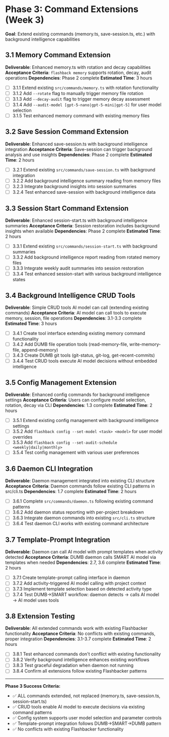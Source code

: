 # Phase 3: Command Extensions (Week 3)

**Goal**: Extend existing commands (memory.ts, save-session.ts, etc.) with background intelligence capabilities

## 3.1 Memory Command Extension
**Deliverable**: Enhanced memory.ts with rotation and decay capabilities
**Acceptance Criteria**: `flashback memory` supports rotation, decay, audit operations
**Dependencies**: Phase 2 complete
**Estimated Time**: 3 hours

- [ ] 3.1.1 Extend existing `src/commands/memory.ts` with rotation functionality
- [ ] 3.1.2 Add `--rotate` flag to manually trigger memory file rotation
- [ ] 3.1.3 Add `--decay-audit` flag to trigger memory decay assessment
- [ ] 3.1.4 Add `--audit-model [gpt-5-nano|gpt-5-mini|gpt-5]` for user model selection
- [ ] 3.1.5 Test enhanced memory command with existing memory files

## 3.2 Save Session Command Extension
**Deliverable**: Enhanced save-session.ts with background intelligence integration
**Acceptance Criteria**: Save-session can trigger background analysis and use insights
**Dependencies**: Phase 2 complete
**Estimated Time**: 2 hours

- [ ] 3.2.1 Extend existing `src/commands/save-session.ts` with background integration
- [ ] 3.2.2 Add background intelligence summary reading from memory files
- [ ] 3.2.3 Integrate background insights into session summaries
- [ ] 3.2.4 Test enhanced save-session with background intelligence data

## 3.3 Session Start Command Extension
**Deliverable**: Enhanced session-start.ts with background intelligence summaries
**Acceptance Criteria**: Session restoration includes background insights when available
**Dependencies**: Phase 2 complete
**Estimated Time**: 2 hours

- [ ] 3.3.1 Extend existing `src/commands/session-start.ts` with background summaries
- [ ] 3.3.2 Add background intelligence report reading from rotated memory files
- [ ] 3.3.3 Integrate weekly audit summaries into session restoration
- [ ] 3.3.4 Test enhanced session-start with various background intelligence states

## 3.4 Background Intelligence CRUD Tools
**Deliverable**: Simple CRUD tools AI model can call (extending existing commands)
**Acceptance Criteria**: AI model can call tools to execute memory, session, file operations
**Dependencies**: 3.1-3.3 complete
**Estimated Time**: 3 hours

- [ ] 3.4.1 Create tool interface extending existing memory command functionality
- [ ] 3.4.2 Add DUMB file operation tools (read-memory-file, write-memory-file, append-memory)
- [ ] 3.4.3 Create DUMB git tools (git-status, git-log, get-recent-commits)
- [ ] 3.4.4 Test CRUD tools execute AI model decisions without embedded intelligence

## 3.5 Config Management Extension
**Deliverable**: Enhanced config commands for background intelligence settings
**Acceptance Criteria**: Users can configure model selection, rotation, decay via CLI
**Dependencies**: 1.3 complete
**Estimated Time**: 2 hours

- [ ] 3.5.1 Extend existing config management with background intelligence settings
- [ ] 3.5.2 Add `flashback config --set-model <task> <model>` for user model overrides
- [ ] 3.5.3 Add `flashback config --set-audit-schedule <weekly|daily|monthly>`
- [ ] 3.5.4 Test config management with various user preferences

## 3.6 Daemon CLI Integration
**Deliverable**: Daemon management integrated into existing CLI structure
**Acceptance Criteria**: Daemon commands follow existing CLI patterns in src/cli.ts
**Dependencies**: 1.7 complete
**Estimated Time**: 2 hours

- [ ] 3.6.1 Complete `src/commands/daemon.ts` following existing command patterns
- [ ] 3.6.2 Add daemon status reporting with per-project breakdown
- [ ] 3.6.3 Integrate daemon commands into existing `src/cli.ts` structure
- [ ] 3.6.4 Test daemon CLI works with existing command architecture

## 3.7 Template-Prompt Integration
**Deliverable**: Daemon can call AI model with prompt templates when activity detected
**Acceptance Criteria**: DUMB daemon calls SMART AI model via templates when needed
**Dependencies**: 2.7, 3.6 complete
**Estimated Time**: 2 hours

- [ ] 3.7.1 Create template-prompt calling interface in daemon
- [ ] 3.7.2 Add activity-triggered AI model calling with project context
- [ ] 3.7.3 Implement template selection based on detected activity type
- [ ] 3.7.4 Test DUMB→SMART workflow: daemon detects → calls AI model → AI model uses tools

## 3.8 Extension Testing
**Deliverable**: All extended commands work with existing Flashbacker functionality
**Acceptance Criteria**: No conflicts with existing commands, proper integration
**Dependencies**: 3.1-3.7 complete
**Estimated Time**: 2 hours

- [ ] 3.8.1 Test enhanced commands don't conflict with existing functionality
- [ ] 3.8.2 Verify background intelligence enhances existing workflows
- [ ] 3.8.3 Test graceful degradation when daemon not running
- [ ] 3.8.4 Confirm all extensions follow existing Flashbacker patterns

---

**Phase 3 Success Criteria:**
- ✅ ALL commands extended, not replaced (memory.ts, save-session.ts, session-start.ts)
- ✅ CRUD tools enable AI model to execute decisions via existing command patterns
- ✅ Config system supports user model selection and parameter controls
- ✅ Template-prompt integration follows DUMB→SMART→DUMB pattern
- ✅ No conflicts with existing Flashbacker functionality
